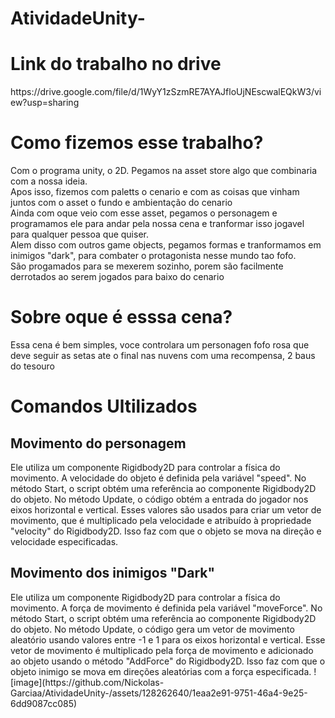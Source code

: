 # AtividadeUnity-
<h1>Link do trabalho no drive</h1> 
https://drive.google.com/file/d/1WyY1zSzmRE7AYAJfloUjNEscwalEQkW3/view?usp=sharing<br>
<H1>Como fizemos esse trabalho?</H1>
Com o programa unity, o 2D.  Pegamos na asset store algo que combinaria com a nossa ideia.<br>
Apos isso, fizemos com paletts o cenario e com as coisas que vinham juntos com o asset o fundo e ambientação do cenario<br>
Ainda com oque veio com esse asset,  pegamos o personagem e programamos ele para andar pela nossa cena e tranformar isso jogavel<br> 
para qualquer pessoa que quiser.<br>
Alem disso com outros game objects, pegamos formas e tranformamos em inimigos "dark", para combater o protagonista nesse mundo tao fofo.<br> 
São progamados para se mexerem sozinho, porem são facilmente derrotados ao serem jogados para baixo do cenario
<h1>Sobre oque é esssa cena?</h1>
Essa cena  é bem simples, voce controlara um personagen fofo rosa que deve seguir as setas ate o final nas nuvens com uma recompensa, 2 baus do tesouro<br>
<h1>Comandos Ultilizados</h1>
<h2>Movimento do personagem</h2>
Ele utiliza um componente Rigidbody2D para controlar a física do movimento. A velocidade do objeto é definida pela variável "speed". No método Start, o script obtém uma referência ao componente Rigidbody2D do objeto. No método Update, o código obtém a entrada do jogador nos eixos horizontal e vertical. Esses valores são usados para criar um vetor de movimento, que é multiplicado pela velocidade e atribuído à propriedade "velocity" do Rigidbody2D. Isso faz com que o objeto se mova na direção e velocidade especificadas.
<h2>Movimento dos inimigos "Dark"</h2>
Ele utiliza um componente Rigidbody2D para controlar a física do movimento. A força de movimento é definida pela variável "moveForce". No método Start, o script obtém uma referência ao componente Rigidbody2D do objeto. No método Update, o código gera um vetor de movimento aleatório usando valores entre -1 e 1 para os eixos horizontal e vertical. Esse vetor de movimento é multiplicado pela força de movimento e adicionado ao objeto usando o método "AddForce" do Rigidbody2D. Isso faz com que o objeto inimigo se mova em direções aleatórias com a força especificada.
![image](https://github.com/Nickolas-Garciaa/AtividadeUnity-/assets/128262640/1eaa2e91-9751-46a4-9e25-6dd9087cc085)
